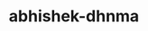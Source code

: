 ---
title: abhishek-dhnma
github: https://github.com/abhishek-dhnma
mode: dark
transition: 3s
archetype:
  - Little Bit of Everything
---